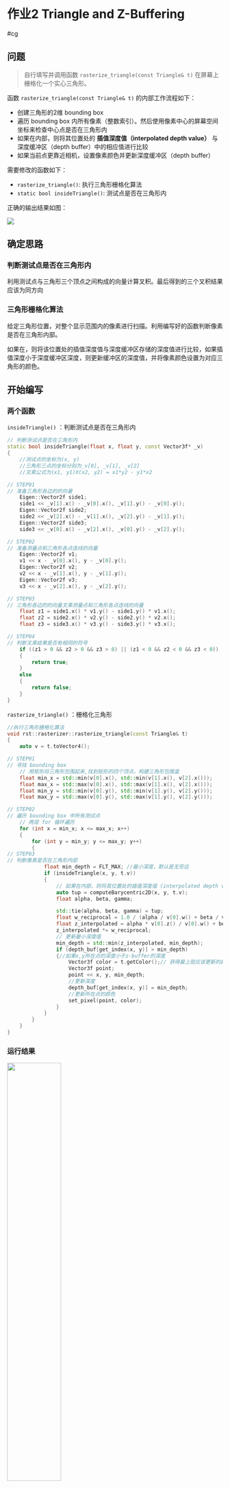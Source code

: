 # 作业2 Triangle and Z-Buffering

#cg 

## 问题

> 自行填写并调用函数 `rasterize_triangle(const Triangle& t)` 在屏幕上栅格化一个实心三角形。

函数 `rasterize_triangle(const Triangle& t)` 的内部工作流程如下：

- 创建三角形的2维 bounding box
- 遍历 bounding box 内所有像素（整数索引）。然后使用像素中心的屏幕空间坐标来检查中心点是否在三角形内
- 如果在内部，则将其位置处的 **插值深度值（interpolated depth value）** 与深度缓冲区（depth buffer）中的相应值进行比较
- 如果当前点更靠近相机，设置像素颜色并更新深度缓冲区（depth buffer）

需要修改的函数如下：

- `rasterize_triangle()`: 执行三角形栅格化算法
- `static bool insideTriangle()`: 测试点是否在三角形内

正确的输出结果如图：

<img src=./img/hw2_output.png>

## 确定思路

### 判断测试点是否在三角形内

利用测试点与三角形三个顶点之间构成的向量计算叉积。最后得到的三个叉积结果应该为同方向

### 三角形栅格化算法

给定三角形位置，对整个显示范围内的像素进行扫描。利用编写好的函数判断像素是否在三角形内部。

如果在，则将该位置处的插值深度值与深度缓冲区存储的深度值进行比较，如果插值深度小于深度缓冲区深度，则更新缓冲区的深度值，并将像素颜色设置为对应三角形的颜色。


## 开始编写

### 两个函数

`insideTriangle()` ：判断测试点是否在三角形内

```cpp
// 判断测试点是否在三角形内
static bool insideTriangle(float x, float y, const Vector3f* _v)
{
    //测试点的坐标为(x, y)
    //三角形三点的坐标分别为_v[0], _v[1], _v[2]
    //叉乘公式为(x1, y1)X(x2, y2) = x1*y2 - y1*x2

// STEP01
// 准备三角形各边的的向量
    Eigen::Vector2f side1;
    side1 << _v[1].x() - _v[0].x(), _v[1].y() - _v[0].y();
    Eigen::Vector2f side2;
    side2 << _v[2].x() - _v[1].x(), _v[2].y() - _v[1].y();
    Eigen::Vector2f side3;
    side3 << _v[0].x() - _v[2].x(), _v[0].y() - _v[2].y();

// STEP02
// 准备测量点和三角形各点连线的向量
    Eigen::Vector2f v1;
    v1 << x - _v[0].x(), y - _v[0].y();
    Eigen::Vector2f v2;
    v2 << x - _v[1].x(), y - _v[1].y();
    Eigen::Vector2f v3;
    v3 << x - _v[2].x(), y - _v[2].y();

// STEP03
// 三角形各边的的向量叉乘测量点和三角形各点连线的向量
    float z1 = side1.x() * v1.y() - side1.y() * v1.x();
    float z2 = side2.x() * v2.y() - side2.y() * v2.x();
    float z3 = side3.x() * v3.y() - side3.y() * v3.x();

// STEP04
// 判断叉乘结果是否有相同的符号
    if ((z1 > 0 && z2 > 0 && z3 > 0) || (z1 < 0 && z2 < 0 && z3 < 0))
    {
        return true;
    }
    else
    {
        return false;
    }
}
```

`rasterize_triangle()` ：栅格化三角形

```cpp
//执行三角形栅格化算法
void rst::rasterizer::rasterize_triangle(const Triangle& t)
{
    auto v = t.toVector4();

// STEP01
// 寻找 bounding box
    // 用矩形将三角形包围起来,找到矩形的四个顶点，构建三角形包围盒
    float min_x = std::min(v[0].x(), std::min(v[1].x(), v[2].x()));
    float max_x = std::max(v[0].x(), std::max(v[1].x(), v[2].x()));
    float min_y = std::min(v[0].y(), std::min(v[1].y(), v[2].y()));
    float max_y = std::max(v[0].y(), std::max(v[1].y(), v[2].y()));

// STEP02
// 遍历 bounding box 中所有测试点
    // 两层 for 循环遍历
    for (int x = min_x; x <= max_x; x++)
    {
        for (int y = min_y; y <= max_y; y++)
        {
// STEP03
// 判断像素是否在三角形内部
            float min_depth = FLT_MAX; //最小深度，默认是无穷远
            if (insideTriangle(x, y, t.v))
            {
                // 如果在内部，则将其位置处的插值深度值 (interpolated depth value) 与深度缓冲区 (depth buffer) 中的相应值进行比较
                auto tup = computeBarycentric2D(x, y, t.v);
                float alpha, beta, gamma;

                std::tie(alpha, beta, gamma) = tup;
                float w_reciprocal = 1.0 / (alpha / v[0].w() + beta / v[1].w() + gamma / v[2].w());
                float z_interpolated = alpha * v[0].z() / v[0].w() + beta * v[1].z() / v[1].w() + gamma * v[2].z() / v[2].w();
                z_interpolated *= w_reciprocal;
                // 更新最小深度值
                min_depth = std::min(z_interpolated, min_depth);
                if (depth_buf[get_index(x, y)] > min_depth)
                {//如果x,y所在点的深度小于z-buffer的深度
                    Vector3f color = t.getColor();// 获得最上层应该更新的颜色
                    Vector3f point;
                    point << x, y, min_depth;
                    //更新深度
                    depth_buf[get_index(x, y)] = min_depth;
                    //更新所在点的颜色
                    set_pixel(point, color);
                }
            }
        }
    }
}
```

### 运行结果

<img src=./img/hw2_rasterize_triangle_output.png width=50%>

## 提高项

> 用 super-sampling 处理 Anti-aliasing : 注意到当放大图像时，图片边缘会有锯齿感，可以使用 super-sampling 来解决这个问题。
> 方法：对每个像素进行 2*2 采样，并比较前后的结果（这里不考虑像素与像素之间的样本复用）。需要注意的是，对于像素内的每一个样本都需要维护它自己的深度值，即每一个像素都需要维护一个 `sample_list` 。最后，如果实现正确的话，得到的三角形不应该有不正常的黑边

### MSAA 算法

多重采样抗锯齿 Multisampling Anti-Aliasing，MSAA，最常见的反锯齿算法，首先来自于OpenGL

只对z缓冲（z-buffer）和模板缓存（stencil buffer）中的数据进行超级采样抗锯齿的处理。可以简单理解为只对多边形的边缘进行抗锯齿处理。从而相比SSAA对画面中的所有数据进行处理，MSAA对资源的消耗需求大幅度减少，不过在画纸上可能稍有不如SSAA。

### 算法实现

```cpp
void rst::rasterizer::rasterize_triangle(const Triangle& t)

{//执行三角形栅格化算法

   auto v = t.toVector4();

   // 相邻两个像素之间差值为1
   // 这里将每个像素分成4份，即进行 2*2 采样
   // x，y分别取值
   // +0.25, +0.25; +0.75, +0.25; +0.75, +0.75; +0.25, +0.75;
   std::vector<float> _msaa{ 0.25,0.25,0.75,0.75,0.25 };

   float min_x = std::min(v[0].x(), std::min(v[1].x(), v[2].x()));
   float max_x = std::max(v[0].x(), std::max(v[1].x(), v[2].x()));
   float min_y = std::min(v[0].y(), std::min(v[1].y(), v[2].y()));
   float max_y = std::max(v[0].y(), std::max(v[1].y(), v[2].y()));

   for (int x = min_x; x <= max_x; x++)
   {
       for (int y = min_y; y <= max_y; y++)
       {
           float min_depth = FLT_MAX;
           float count = 0.0;
           for (int k = 0; k < 4; k++)
           {// 遍历采样的四个点
               if (insideTriangle(x + _msaa[k + 1], y + _msaa[k], t.v))
               {// 寻找四个采样点中处于三角形内部的点
                   auto tup = computeBarycentric2D(x + _msaa[k + 1], y + _msaa[k], t.v);
                   float alpha, beta, gamma;
                   std::tie(alpha, beta, gamma) = tup;
                   float w_reciprocal = 1.0 / (alpha / v[0].w() + beta / v[1].w() + gamma / v[2].w());
                   float z_interpolated = alpha * v[0].z() / v[0].w() + beta * v[1].z() / v[1].w() + gamma * v[2].z() / v[2].w();
                   z_interpolated *= w_reciprocal;
                   count += 0.25; // 每个采样点占比 1/4
                   min_depth = std::min(z_interpolated, min_depth);
               }
           }
           
           if (count > 0 && depth_buf[get_index(x, y)] > min_depth)
           {// count不为0，就说明该像素至少有 1/4 部分在三角形内
               Vector3f color = t.getColor() * count;// 给颜色加上采样点权重
               Vector3f point;
               point << x, y, min_depth;
               depth_buf[get_index(x, y)] = min_depth;
               set_pixel(point, color);
           }
       }
   }
}
```
### 运行结果

<img src=./img/hw2_msaa_output.png width=50%>

与之前的运行结果进行对比可以发现，先前蓝色三角形边缘处明显的锯齿感在此时已经几乎感觉不到了。

### 黑边分析

仔细观察运行结果，发现在绿色三角形和蓝色三角形重叠部分的边缘上出现了很窄的黑边。

修改代码，让蓝色三角形处于绿色三角形上方，进行对比。

<img src=./img/hw2_msaa_output_blueUp.png width=50%>

为了对比，这里再给出不使用 MSAA 算法时，蓝色三角形在上方时的情况：

<img src=./img/hw2_output_blueUp.png width=50%>

可以发现，黑色描边只在使用了 MSAA 采样算法时出现。

因为在 MSAA 中通过计算图形对某个像素的覆盖率来调整位于图形边缘位置的像素颜色，当覆盖率过低时，接近于 0 的权重值会使得原本的 rgb 颜色数值同样接近于 0，进而导致显示出的颜色接近于黑色。同时蓝色三角形又位于绿色三角形的下方，这就导致重合部分的蓝色完全不会写入像素。

### 解决办法

对每个像素的四个采样点用深度和颜色表进行维护，最后设置像素颜色时，根据四个采样点的颜色之和进行计算。

```cpp
void rst::rasterizer::rasterize_triangle(const Triangle& t) {//执行三角形栅格化算法
    auto v = t.toVector4();
    std::vector<float> msaa{ 0.25,0.25,0.75,0.75,0.25 };

    // 用矩形将三角形包围起来,找到矩形的四个顶点，构建三角形包围盒
    float min_x = std::min(v[0].x(), std::min(v[1].x(), v[2].x()));
    float max_x = std::max(v[0].x(), std::max(v[1].x(), v[2].x()));
    float min_y = std::min(v[0].y(), std::min(v[1].y(), v[2].y()));
    float max_y = std::max(v[0].y(), std::max(v[1].y(), v[2].y()));

    // 遍历三角形包围盒中的所有测试点
    for (int x = min_x; x <= max_x; x++)
    {
        for (int y = min_y; y <= max_y; y++)
        {
            float min_depth = FLT_MAX; //最小深度，默认是无穷远
            int eid = get_index(x, y) * 4;
            for (int k = 0; k < 4; k++)
            {
                if (insideTriangle(x + msaa[k + 1], y + msaa[k], t.v))
                {
                    //如果在三角形内部，计算当前深度,得到当前最小深度
                    auto tup = computeBarycentric2D(x, y, t.v);
                    float alpha, beta, gamma;
                    std::tie(alpha, beta, gamma) = tup;
                    float w_reciprocal = 1.0 / (alpha / v[0].w() + beta / v[1].w() + gamma / v[2].w());
                    float z_interpolated = alpha * v[0].z() / v[0].w() + beta * v[1].z() / v[1].w() + gamma * v[2].z() / v[2].w();
                    z_interpolated *= w_reciprocal;

// depth_sample 维护采样点深度值
// frame_sample 维护采样点颜色，/4 为了保证求和后其整体亮度不变
                    if (z_interpolated < depth_sample[eid + k]) {// 根据插值更新深度列表和颜色
                        depth_sample[eid + k] = z_interpolated;
                        frame_sample[eid + k] = t.getColor() / 4;
                    }

                    min_depth = std::min(depth_sample[eid+k], z_interpolated);
                }
            }
            Vector3f color = frame_sample[eid + 0] + frame_sample[eid + 1] + frame_sample[eid + 2] + frame_sample[eid + 3];
            Vector3f point;
            point << x, y, min_depth;
            set_pixel(point, color);
            depth_buf[get_index(x, y)] = std::min(min_depth, depth_buf[get_index(x,y)]);
        }
    }
}
```

头文件中声明

```cpp
namespace rst{
    class rasterizer{
        ...
        private:
            std::vector<Eigen::Vector3f> frame_sample;
            std::vector<float> depth_sample;
    };
}
```

构造函数初始化：

```cpp
rst::rasterizer::rasterizer(int w, int h) : width(w), height(h)
{
    frame_buf.resize(w * h);
    depth_buf.resize(w * h);
// 因为每个像素以 2*2 采样
// 所以需要维护的列表是之前的 4 倍
    frame_sample.resize(w * h * 4);
    depth_sample.resize(w * h * 4);
}
```

```cpp
void rst::rasterizer::clear(rst::Buffers buff)
{
    if ((buff & rst::Buffers::Color) == rst::Buffers::Color)
    {
        std::fill(frame_buf.begin(), frame_buf.end(), Eigen::Vector3f{0, 0, 0});
        std::fill(frame_sample.begin(), frame_sample.end(), Eigen::Vector3f{ 0,0,0 });
    }
    if ((buff & rst::Buffers::Depth) == rst::Buffers::Depth)
    {
        std::fill(depth_buf.begin(), depth_buf.end(), std::numeric_limits<float>::infinity());
        std::fill(depth_sample.begin(), depth_sample.end(), std::numeric_limits<float>::infinity());
    }
}
```

### 运行结果

<img src=./img/hw2_msaa_noEdge.png width=50%>

<img src=./img/hw2_msaa_noEdge_blueUp.png width=50%>


## 遗留问题

黑边，背景色混入问题

# 问题记录

## 问题：修改hw2代码完成后运行，全黑，看不到三角形

使用 WinMerge 与正确代码反复对比发现是在 main.cpp 中，
计算空间范围时出错

具体情况如下：

在错误的代码中，根据 `eye_fov` 和 `z` 轴坐标计算 `top` 位置时，使用了 `far`，即选取了远平面的 `z` 轴数据进行了计算，如下：

```cpp
float half_eye_fov = 0.5 * eye_fov / 180.0 * MY_PI;
float top = zFar * tan(half_eye_fov);
```

正确的写法应该是：

```cpp
float half_eye_fov = 0.5 * eye_fov / 180.0 * MY_PI;
float top = zNear * tan(half_eye_fov);
```

使用 `zNear` 与 `tan(half_eye_fov)` 进行计算 `top`，修改后图像正常出现

## 为什么不能使用 `zFar` 而是要使用 `zNear` 计算呢？

重温视图变换章节内容，当我们进行透视投影变换操作时，可以将透视投影分解为多个步骤，数学矩阵形式如下：

$$M_{persp} = M_{ortho_scale} \cdot M_{ortho_translate} \cdot M_{persp_to_ortho}$$

注意这里的变换步骤，在上方出错的代码位置，这里计算的内容是正交变换操作，此时应当是已经完成了变换矩阵 $M_{persp_to_ortho}$ 所代表的操作。

故，当运算进行到代码位置时，物体已经被压缩，只剩下通过正交投影将物体投影成标准小立方体，其前后平面的高和宽已经一致。

并且在该代码所在的函数提供的形参 `eye_fov` 就是指的从相机/原点出发的视线与近平面最上最下位置的夹角大小，所以这里应该是用近平面的 `zNear` 进行计算 `top`。

通过修改代码为 `float top = (zFar * TIMES + zNear) * tan(half_eye_fov);` 修改 `TIMES` 分别为：1，0.5，0.1，0.05，0。观察运行结果，发现随着 `TIMES` 的减小，绘制的两个三角形逐渐靠近。说明之前的错误代码的运行结果，是三角形的绘制距离过远导致的黑屏。


